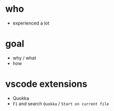 # who

- experienced a lot

# goal

- why / what
- how

# vscode extensions

- Quokka
- `F1` and search `Quokka` / `Start on current file`
